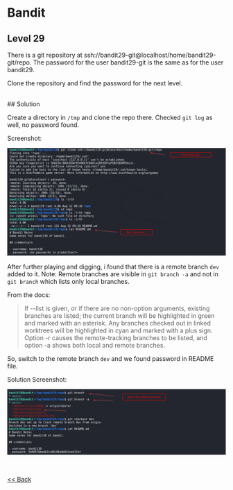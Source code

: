 # Bandit

## Level 29

There is a git repository at ssh://bandit29-git@localhost/home/bandit29-git/repo. The password for the user bandit29-git is the same as for the user bandit29.

Clone the repository and find the password for the next level.

<br/>
## Solution

Create a directory in `/tmp` and clone the repo there. Checked `git log` as well, no password found. 

Screenshot:

![Level 29 Image](./images/Level29.png)


After further playing and digging, i found that there is a remote branch `dev` added to it. 
Note: Remote branches are visible in `git branch -a` and not in `git branch` which lists only local branches.

From the docs:
> If --list is given, or if there are no non-option arguments, existing branches are listed; the current branch will be highlighted in green and marked with an asterisk. Any branches checked out in linked worktrees will be highlighted in cyan and marked with a plus sign. Option -r causes the remote-tracking branches to be listed, and option -a shows both local and remote branches.

So, switch to the remote branch `dev` and we found password in README file.

Solution Screenshot:

![Level 29 Image](./images/Level29.1.png)

<br/>

[<< Back](https://grey-fish.github.io/Bandit/index.html)






















